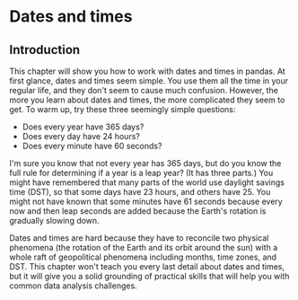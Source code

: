 # Dates and times

## Introduction

This chapter will show you how to work with dates and times in pandas. At first glance, dates and times seem simple. You use them all the time in your regular life, and they don't seem to cause much confusion. However, the more you learn about dates and times, the more complicated they seem to get. To warm up, try these three seemingly simple questions:

* Does every year have 365 days?
* Does every day have 24 hours?
* Does every minute have 60 seconds?

I'm sure you know that not every year has 365 days, but do you know the full rule for determining if a year is a leap year? (It has three parts.) You might have remembered that many parts of the world use daylight savings time (DST), so that some days have 23 hours, and others have 25. You might not have known that some minutes have 61 seconds because every now and then leap seconds are added because the Earth's rotation is gradually slowing down.

Dates and times are hard because they have to reconcile two physical phenomena (the rotation of the Earth and its orbit around the sun) with a whole raft of geopolitical phenomena including months, time zones, and DST. This chapter won't teach you every last detail about dates and times, but it will give you a solid grounding of practical skills that will help you with common data analysis challenges.

<!-- ### Prerequisites -->

<!-- This chapter will focus on the __lubridate__ package, which makes it easier to work with dates and times in R. lubridate is not part of core tidyverse because you only need it when you're working with dates/times. We will also need nycflights13 for practice data. -->

<!-- ```{r setup, message = FALSE} -->
<!-- library(tidyverse) -->

<!-- library(lubridate) -->
<!-- library(nycflights13) -->
<!-- ``` -->

<!-- ## Creating date/times -->

<!-- There are three types of date/time data that refer to an instant in time: -->

<!-- * A __date__. Tibbles print this as `<date>`. -->

<!-- * A __time__ within a day. Tibbles print this as `<time>`. -->

<!-- * A __date-time__ is a date plus a time: it uniquely identifies an -->
<!--   instant in time (typically to the nearest second). Tibbles print this -->
<!--   as `<dttm>`. Elsewhere in R these are called POSIXct, but I don't think -->
<!--   that's a very useful name. -->

<!-- In this chapter we are only going to focus on dates and date-times as R doesn't have a native class for storing times. If you need one, you can use the __hms__ package. -->

<!-- You should always use the simplest possible data type that works for your needs. That means if you can use a date instead of a date-time, you should. Date-times are substantially more complicated because of the need to handle time zones, which we'll come back to at the end of the chapter. -->

<!-- To get the current date or date-time you can use `today()` or `now()`: -->

<!-- ```{r} -->
<!-- today() -->
<!-- now() -->
<!-- ``` -->

<!-- Otherwise, there are three ways you're likely to create a date/time: -->

<!-- * From a string. -->
<!-- * From individual date-time components. -->
<!-- * From an existing date/time object. -->

<!-- They work as follows. -->

<!-- ### From strings -->

<!-- Date/time data often comes as strings. You've seen one approach to parsing strings into date-times in [date-times](#readr-datetimes). Another approach is to use the helpers provided by lubridate. They automatically work out the format once you specify the order of the component. To use them, identify the order in which year, month, and day appear in your dates, then arrange "y", "m", and "d" in the same order. That gives you the name of the lubridate function that will parse your date. For example: -->

<!-- ```{r} -->
<!-- ymd("2017-01-31") -->
<!-- mdy("January 31st, 2017") -->
<!-- dmy("31-Jan-2017") -->
<!-- ``` -->

<!-- These functions also take unquoted numbers. This is the most concise way to create a single date/time object, as you might need when filtering date/time data. `ymd()` is short and unambiguous: -->

<!-- ```{r} -->
<!-- ymd(20170131) -->
<!-- ``` -->

<!-- `ymd()` and friends create dates. To create a date-time, add an underscore and one or more of "h", "m", and "s" to the name of the parsing function: -->

<!-- ```{r} -->
<!-- ymd_hms("2017-01-31 20:11:59") -->
<!-- mdy_hm("01/31/2017 08:01") -->
<!-- ``` -->

<!-- You can also force the creation of a date-time from a date by supplying a timezone: -->

<!-- ```{r} -->
<!-- ymd(20170131, tz = "UTC") -->
<!-- ``` -->

<!-- ### From individual components -->

<!-- Instead of a single string, sometimes you'll have the individual components of the date-time spread across multiple columns. This is what we have in the flights data: -->

<!-- ```{r} -->
<!-- flights %>%  -->
<!--   select(year, month, day, hour, minute) -->
<!-- ``` -->

<!-- To create a date/time from this sort of input, use `make_date()` for dates, or `make_datetime()` for date-times: -->

<!-- ```{r} -->
<!-- flights %>%  -->
<!--   select(year, month, day, hour, minute) %>%  -->
<!--   mutate(departure = make_datetime(year, month, day, hour, minute)) -->
<!-- ``` -->

<!-- Let's do the same thing for each of the four time columns in `flights`. The times are represented in a slightly odd format, so we use modulus arithmetic to pull out the hour and minute components. Once I've created the date-time variables, I focus in on the variables we'll explore in the rest of the chapter. -->

<!-- ```{r} -->
<!-- make_datetime_100 <- function(year, month, day, time) { -->
<!--   make_datetime(year, month, day, time %/% 100, time %% 100) -->
<!-- } -->

<!-- flights_dt <- flights %>%  -->
<!--   filter(!is.na(dep_time), !is.na(arr_time)) %>%  -->
<!--   mutate( -->
<!--     dep_time = make_datetime_100(year, month, day, dep_time), -->
<!--     arr_time = make_datetime_100(year, month, day, arr_time), -->
<!--     sched_dep_time = make_datetime_100(year, month, day, sched_dep_time), -->
<!--     sched_arr_time = make_datetime_100(year, month, day, sched_arr_time) -->
<!--   ) %>%  -->
<!--   select(origin, dest, ends_with("delay"), ends_with("time")) -->

<!-- flights_dt -->
<!-- ``` -->

<!-- With this data, I can visualise the distribution of departure times across the year: -->

<!-- ```{r} -->
<!-- flights_dt %>%  -->
<!--   ggplot(aes(dep_time)) +  -->
<!--   geom_freqpoly(binwidth = 86400) # 86400 seconds = 1 day -->
<!-- ``` -->

<!-- Or within a single day: -->

<!-- ```{r} -->
<!-- flights_dt %>%  -->
<!--   filter(dep_time < ymd(20130102)) %>%  -->
<!--   ggplot(aes(dep_time)) +  -->
<!--   geom_freqpoly(binwidth = 600) # 600 s = 10 minutes -->
<!-- ``` -->

<!-- Note that when you use date-times in a numeric context (like in a histogram), 1 means 1 second, so a binwidth of 86400 means one day. For dates, 1 means 1 day. -->

<!-- ### From other types -->

<!-- You may want to switch between a date-time and a date. That's the job of `as_datetime()` and `as_date()`: -->

<!-- ```{r} -->
<!-- as_datetime(today()) -->
<!-- as_date(now()) -->
<!-- ``` -->

<!-- Sometimes you'll get date/times as numeric offsets from the "Unix Epoch", 1970-01-01. If the offset is in seconds, use `as_datetime()`; if it's in days, use `as_date()`. -->

<!-- ```{r} -->
<!-- as_datetime(60 * 60 * 10) -->
<!-- as_date(365 * 10 + 2) -->
<!-- ``` -->

<!-- ### Exercises -->

<!-- 1.  What happens if you parse a string that contains invalid dates? -->

<!--     ```{r, eval = FALSE} -->
<!--     ymd(c("2010-10-10", "bananas")) -->
<!--     ``` -->

<!-- 1.  What does the `tzone` argument to `today()` do? Why is it important? -->

<!-- 1.  Use the appropriate lubridate function to parse each of the following dates: -->

<!--     ```{r} -->
<!--     d1 <- "January 1, 2010" -->
<!--     d2 <- "2015-Mar-07" -->
<!--     d3 <- "06-Jun-2017" -->
<!--     d4 <- c("August 19 (2015)", "July 1 (2015)") -->
<!--     d5 <- "12/30/14" # Dec 30, 2014 -->
<!--     ``` -->

<!-- ## Date-time components -->

<!-- Now that you know how to get date-time data into R's date-time data structures, let's explore what you can do with them. This section will focus on the accessor functions that let you get and set individual components. The next section will look at how arithmetic works with date-times. -->

<!-- ### Getting components -->

<!-- You can pull out individual parts of the date with the accessor functions `year()`, `month()`, `mday()` (day of the month), `yday()` (day of the year), `wday()` (day of the week), `hour()`, `minute()`, and `second()`.  -->

<!-- ```{r} -->
<!-- datetime <- ymd_hms("2016-07-08 12:34:56") -->

<!-- year(datetime) -->
<!-- month(datetime) -->
<!-- mday(datetime) -->

<!-- yday(datetime) -->
<!-- wday(datetime) -->
<!-- ``` -->

<!-- For `month()` and `wday()` you can set `label = TRUE` to return the abbreviated name of the month or day of the week. Set `abbr = FALSE` to return the full name. -->

<!-- ```{r} -->
<!-- month(datetime, label = TRUE) -->
<!-- wday(datetime, label = TRUE, abbr = FALSE) -->
<!-- ``` -->

<!-- We can use `wday()` to see that more flights depart during the week than on the weekend: -->

<!-- ```{r} -->
<!-- flights_dt %>%  -->
<!--   mutate(wday = wday(dep_time, label = TRUE)) %>%  -->
<!--   ggplot(aes(x = wday)) + -->
<!--     geom_bar() -->
<!-- ``` -->

<!-- There's an interesting pattern if we look at the average departure delay by minute within the hour. It looks like flights leaving in minutes 20-30 and 50-60 have much lower delays than the rest of the hour! -->

<!-- ```{r} -->
<!-- flights_dt %>%  -->
<!--   mutate(minute = minute(dep_time)) %>%  -->
<!--   group_by(minute) %>%  -->
<!--   summarise( -->
<!--     avg_delay = mean(arr_delay, na.rm = TRUE), -->
<!--     n = n()) %>%  -->
<!--   ggplot(aes(minute, avg_delay)) + -->
<!--     geom_line() -->
<!-- ``` -->

<!-- Interestingly, if we look at the _scheduled_ departure time we don't see such a strong pattern: -->

<!-- ```{r} -->
<!-- sched_dep <- flights_dt %>%  -->
<!--   mutate(minute = minute(sched_dep_time)) %>%  -->
<!--   group_by(minute) %>%  -->
<!--   summarise( -->
<!--     avg_delay = mean(arr_delay, na.rm = TRUE), -->
<!--     n = n()) -->

<!-- ggplot(sched_dep, aes(minute, avg_delay)) + -->
<!--   geom_line() -->
<!-- ``` -->

<!-- So why do we see that pattern with the actual departure times? Well, like much data collected by humans, there's a strong bias towards flights leaving at "nice" departure times. Always be alert for this sort of pattern whenever you work with data that involves human judgement! -->

<!-- ```{r} -->
<!-- ggplot(sched_dep, aes(minute, n)) + -->
<!--   geom_line() -->
<!-- ``` -->

<!-- ### Rounding -->

<!-- An alternative approach to plotting individual components is to round the date to a nearby unit of time, with `floor_date()`, `round_date()`, and `ceiling_date()`. Each function takes a vector of dates to adjust and then the name of the unit round down (floor), round up (ceiling), or round to. This, for example, allows us to plot the number of flights per week: -->

<!-- ```{r} -->
<!-- flights_dt %>%  -->
<!--   count(week = floor_date(dep_time, "week")) %>%  -->
<!--   ggplot(aes(week, n)) + -->
<!--     geom_line() -->
<!-- ``` -->

<!-- Computing the difference between a rounded and unrounded date can be particularly useful. -->

<!-- ### Setting components -->

<!-- You can also use each accessor function to set the components of a date/time:  -->

<!-- ```{r} -->
<!-- (datetime <- ymd_hms("2016-07-08 12:34:56")) -->

<!-- year(datetime) <- 2020 -->
<!-- datetime -->
<!-- month(datetime) <- 01 -->
<!-- datetime -->
<!-- hour(datetime) <- hour(datetime) + 1 -->
<!-- datetime -->
<!-- ``` -->

<!-- Alternatively, rather than modifying in place, you can create a new date-time with `update()`. This also allows you to set multiple values at once. -->

<!-- ```{r} -->
<!-- update(datetime, year = 2020, month = 2, mday = 2, hour = 2) -->
<!-- ``` -->

<!-- If values are too big, they will roll-over: -->

<!-- ```{r} -->
<!-- ymd("2015-02-01") %>%  -->
<!--   update(mday = 30) -->
<!-- ymd("2015-02-01") %>%  -->
<!--   update(hour = 400) -->
<!-- ``` -->

<!-- You can use `update()` to show the distribution of flights across the course of the day for every day of the year:  -->

<!-- ```{r} -->
<!-- flights_dt %>%  -->
<!--   mutate(dep_hour = update(dep_time, yday = 1)) %>%  -->
<!--   ggplot(aes(dep_hour)) + -->
<!--     geom_freqpoly(binwidth = 300) -->
<!-- ``` -->

<!-- Setting larger components of a date to a constant is a powerful technique that allows you to explore patterns in the smaller components. -->

<!-- ### Exercises -->

<!-- 1.  How does the distribution of flight times within a day change over the  -->
<!--     course of the year? -->

<!-- 1.  Compare `dep_time`, `sched_dep_time` and `dep_delay`. Are they consistent? -->
<!--     Explain your findings. -->

<!-- 1.  Compare `air_time` with the duration between the departure and arrival. -->
<!--     Explain your findings. (Hint: consider the location of the airport.) -->

<!-- 1.  How does the average delay time change over the course of a day? -->
<!--     Should you use `dep_time` or `sched_dep_time`? Why? -->

<!-- 1.  On what day of the week should you leave if you want to minimise the -->
<!--     chance of a delay? -->

<!-- 1.  What makes the distribution of `diamonds$carat` and  -->
<!--     `flights$sched_dep_time` similar? -->

<!-- 1.  Confirm my hypothesis that the early departures of flights in minutes -->
<!--     20-30 and 50-60 are caused by scheduled flights that leave early.  -->
<!--     Hint: create a binary variable that tells you whether or not a flight  -->
<!--     was delayed. -->

<!-- ## Time spans -->

<!-- Next you'll learn about how arithmetic with dates works, including subtraction, addition, and division. Along the way, you'll learn about three important classes that represent time spans: -->

<!-- * __durations__, which represent an exact number of seconds. -->
<!-- * __periods__, which represent human units like weeks and months. -->
<!-- * __intervals__, which represent a starting and ending point. -->

<!-- ### Durations -->

<!-- In R, when you subtract two dates, you get a difftime object: -->

<!-- ```{r} -->
<!-- # How old is Hadley? -->
<!-- h_age <- today() - ymd(19791014) -->
<!-- h_age -->
<!-- ``` -->

<!-- A difftime class object records a time span of seconds, minutes, hours, days, or weeks. This ambiguity can make difftimes a little painful to work with, so lubridate provides an alternative which always uses seconds: the __duration__. -->

<!-- ```{r} -->
<!-- as.duration(h_age) -->
<!-- ``` -->

<!-- Durations come with a bunch of convenient constructors: -->

<!-- ```{r} -->
<!-- dseconds(15) -->
<!-- dminutes(10) -->
<!-- dhours(c(12, 24)) -->
<!-- ddays(0:5) -->
<!-- dweeks(3) -->
<!-- dyears(1) -->
<!-- ``` -->

<!-- Durations always record the time span in seconds. Larger units are created by converting minutes, hours, days, weeks, and years to seconds at the standard rate (60 seconds in a minute, 60 minutes in an hour, 24 hours in day, 7 days in a week, 365 days in a year). -->

<!-- You can add and multiply durations: -->

<!-- ```{r} -->
<!-- 2 * dyears(1) -->
<!-- dyears(1) + dweeks(12) + dhours(15) -->
<!-- ``` -->

<!-- You can add and subtract durations to and from days: -->

<!-- ```{r} -->
<!-- tomorrow <- today() + ddays(1) -->
<!-- last_year <- today() - dyears(1) -->
<!-- ``` -->

<!-- However, because durations represent an exact number of seconds, sometimes you might get an unexpected result: -->

<!-- ```{r} -->
<!-- one_pm <- ymd_hms("2016-03-12 13:00:00", tz = "America/New_York") -->

<!-- one_pm -->
<!-- one_pm + ddays(1) -->
<!-- ``` -->

<!-- Why is one day after 1pm on March 12, 2pm on March 13?! If you look carefully at the date you might also notice that the time zones have changed. Because of DST, March 12 only has 23 hours, so if we add a full days worth of seconds we end up with a different time. -->

<!-- ### Periods -->

<!-- To solve this problem, lubridate provides __periods__. Periods are time spans but don't have a fixed length in seconds, instead they work with "human" times, like days and months. That allows them work in a more intuitive way: -->

<!-- ```{r} -->
<!-- one_pm -->
<!-- one_pm + days(1) -->
<!-- ``` -->

<!-- Like durations, periods can be created with a number of friendly constructor functions.  -->

<!-- ```{r} -->
<!-- seconds(15) -->
<!-- minutes(10) -->
<!-- hours(c(12, 24)) -->
<!-- days(7) -->
<!-- months(1:6) -->
<!-- weeks(3) -->
<!-- years(1) -->
<!-- ``` -->

<!-- You can add and multiply periods: -->

<!-- ```{r} -->
<!-- 10 * (months(6) + days(1)) -->
<!-- days(50) + hours(25) + minutes(2) -->
<!-- ``` -->

<!-- And of course, add them to dates. Compared to durations, periods are more likely to do what you expect: -->

<!-- ```{r} -->
<!-- # A leap year -->
<!-- ymd("2016-01-01") + dyears(1) -->
<!-- ymd("2016-01-01") + years(1) -->

<!-- # Daylight Savings Time -->
<!-- one_pm + ddays(1) -->
<!-- one_pm + days(1) -->
<!-- ``` -->

<!-- Let's use periods to fix an oddity related to our flight dates. Some planes appear to have arrived at their destination _before_ they departed from New York City. -->

<!-- ```{r} -->
<!-- flights_dt %>%  -->
<!--   filter(arr_time < dep_time)  -->
<!-- ``` -->

<!-- These are overnight flights. We used the same date information for both the departure and the arrival times, but these flights arrived on the following day. We can fix this by adding `days(1)` to the arrival time of each overnight flight. -->

<!-- ```{r} -->
<!-- flights_dt <- flights_dt %>%  -->
<!--   mutate( -->
<!--     overnight = arr_time < dep_time, -->
<!--     arr_time = arr_time + days(overnight * 1), -->
<!--     sched_arr_time = sched_arr_time + days(overnight * 1) -->
<!--   ) -->
<!-- ``` -->

<!-- Now all of our flights obey the laws of physics. -->

<!-- ```{r} -->
<!-- flights_dt %>%  -->
<!--   filter(overnight, arr_time < dep_time)  -->
<!-- ``` -->

<!-- ### Intervals -->

<!-- It's obvious what `dyears(1) / ddays(365)` should return: one, because durations are always represented by a number of seconds, and a duration of a year is defined as 365 days worth of seconds. -->

<!-- What should `years(1) / days(1)` return? Well, if the year was 2015 it should return 365, but if it was 2016, it should return 366! There's not quite enough information for lubridate to give a single clear answer. What it does instead is give an estimate, with a warning: -->

<!-- ```{r} -->
<!-- years(1) / days(1) -->
<!-- ``` -->

<!-- If you want a more accurate measurement, you'll have to use an __interval__. An interval is a duration with a starting point: that makes it precise so you can determine exactly how long it is: -->

<!-- ```{r} -->
<!-- next_year <- today() + years(1) -->
<!-- (today() %--% next_year) / ddays(1) -->
<!-- ``` -->

<!-- To find out how many periods fall into an interval, you need to use integer division: -->

<!-- ```{r} -->
<!-- (today() %--% next_year) %/% days(1) -->
<!-- ``` -->

<!-- ### Summary -->

<!-- How do you pick between duration, periods, and intervals? As always, pick the simplest data structure that solves your problem. If you only care about physical time, use a duration; if you need to add human times, use a period; if you need to figure out how long a span is in human units, use an interval. -->

<!-- Figure \@ref(fig:dt-algebra) summarises permitted arithmetic operations between the different data types. -->

<!-- ```{r dt-algebra, echo = FALSE, fig.cap = "The allowed arithmetic operations between pairs of date/time classes."} -->
<!-- knitr::include_graphics("diagrams/datetimes-arithmetic.png") -->
<!-- ``` -->

<!-- ### Exercises -->

<!-- 1.  Why is there `months()` but no `dmonths()`? -->

<!-- 1.  Explain `days(overnight * 1)` to someone who has just started  -->
<!--     learning R. How does it work? -->

<!-- 1.  Create a vector of dates giving the first day of every month in 2015. -->
<!--     Create a vector of dates giving the first day of every month -->
<!--     in the _current_ year. -->

<!-- 1.  Write a function that given your birthday (as a date), returns  -->
<!--     how old you are in years. -->

<!-- 1.  Why can't `(today() %--% (today() + years(1))) / months(1)` work? -->

<!-- ## Time zones  -->

<!-- Time zones are an enormously complicated topic because of their interaction with geopolitical entities. Fortunately we don't need to dig into all the details as they're not all important for data analysis, but there are a few challenges we'll need to tackle head on. -->

<!-- The first challenge is that everyday names of time zones tend to be ambiguous. For example, if you're American you're probably familiar with EST, or Eastern Standard Time. However, both Australia and Canada also have EST! To avoid confusion, R uses the international standard IANA time zones. These use a consistent naming scheme "<area>/<location>", typically in the form "\<continent\>/\<city\>" (there are a few exceptions because not every country lies on a continent). Examples include "America/New_York", "Europe/Paris", and "Pacific/Auckland". -->

<!-- You might wonder why the time zone uses a city, when typically you think of time zones as associated with a country or region within a country. This is because the IANA database has to record decades worth of time zone rules. In the course of decades, countries change names (or break apart) fairly frequently, but city names tend to stay the same. Another problem is that name needs to reflect not only to the current behaviour, but also the complete history. For example, there are time zones for both "America/New_York" and "America/Detroit". These cities both currently use Eastern Standard Time but in 1969-1972 Michigan (the state in which Detroit is located), did not follow DST, so it needs a different name. It's worth reading the raw time zone database (available at <http://www.iana.org/time-zones>) just to read some of these stories! -->

<!-- You can find out what R thinks your current time zone is with `Sys.timezone()`: -->

<!-- ```{r} -->
<!-- Sys.timezone() -->
<!-- ``` -->

<!-- (If R doesn't know, you'll get an `NA`.) -->

<!-- And see the complete list of all time zone names with `OlsonNames()`: -->

<!-- ```{r} -->
<!-- length(OlsonNames()) -->
<!-- head(OlsonNames()) -->
<!-- ``` -->

<!-- In R, the time zone is an attribute of the date-time that only controls printing. For example, these three objects represent the same instant in time: -->

<!-- ```{r} -->
<!-- (x1 <- ymd_hms("2015-06-01 12:00:00", tz = "America/New_York")) -->
<!-- (x2 <- ymd_hms("2015-06-01 18:00:00", tz = "Europe/Copenhagen")) -->
<!-- (x3 <- ymd_hms("2015-06-02 04:00:00", tz = "Pacific/Auckland")) -->
<!-- ``` -->

<!-- You can verify that they're the same time using subtraction: -->

<!-- ```{r} -->
<!-- x1 - x2 -->
<!-- x1 - x3 -->
<!-- ``` -->

<!-- Unless otherwise specified, lubridate always uses UTC. UTC (Coordinated Universal Time) is the standard time zone used by the scientific community and roughly equivalent to its predecessor GMT (Greenwich Mean Time). It does not have DST, which makes a convenient representation for computation. Operations that combine date-times, like `c()`, will often drop the time zone. In that case, the date-times will display in your local time zone: -->

<!-- ```{r} -->
<!-- x4 <- c(x1, x2, x3) -->
<!-- x4 -->
<!-- ``` -->

<!-- You can change the time zone in two ways: -->

<!-- *   Keep the instant in time the same, and change how it's displayed. -->
<!--     Use this when the instant is correct, but you want a more natural -->
<!--     display. -->

<!--     ```{r} -->
<!--     x4a <- with_tz(x4, tzone = "Australia/Lord_Howe") -->
<!--     x4a -->
<!--     x4a - x4 -->
<!--     ``` -->

<!--     (This also illustrates another challenge of times zones: they're not -->
<!--     all integer hour offsets!) -->

<!-- *   Change the underlying instant in time. Use this when you have an -->
<!--     instant that has been labelled with the incorrect time zone, and you -->
<!--     need to fix it. -->

<!--     ```{r} -->
<!--     x4b <- force_tz(x4, tzone = "Australia/Lord_Howe") -->
<!--     x4b -->
<!--     x4b - x4 -->
<!--     ``` -->

